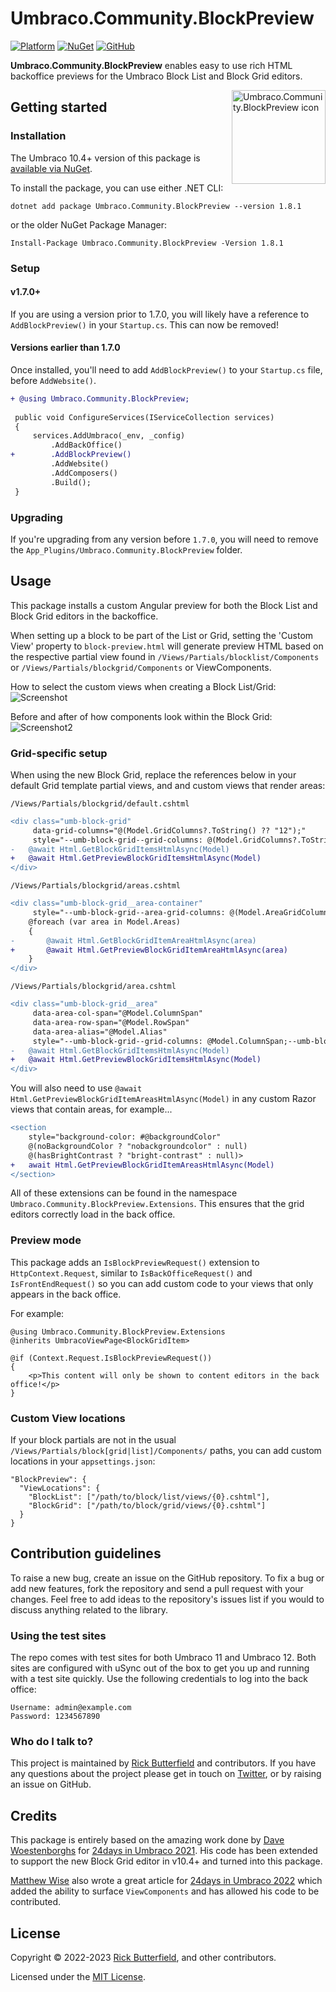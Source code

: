 # Umbraco.Community.BlockPreview
[![Platform](https://img.shields.io/badge/Umbraco-10.4+-%233544B1?style=flat&logo=umbraco)](https://umbraco.com/products/umbraco-cms/)
[![NuGet](https://img.shields.io/nuget/v/Umbraco.Community.BlockPreview.svg)](https://www.nuget.org/packages/Umbraco.Community.BlockPreview/)
[![GitHub](https://img.shields.io/github/license/rickbutterfield/Umbraco.Community.BlockPreview)](https://github.com/rickbutterfield/Umbraco.Community.BlockPreview/blob/develop/LICENSE)

**Umbraco.Community.BlockPreview** enables easy to use rich HTML backoffice previews for the Umbraco Block List and Block Grid editors.

<img src="https://raw.githubusercontent.com/rickbutterfield/Umbraco.Community.BlockPreview/develop/.github/readme-assets/icon.png" alt="Umbraco.Community.BlockPreview icon" height="150" align="right">

## Getting started
### Installation
The Umbraco 10.4+ version of this package is [available via NuGet](https://www.nuget.org/packages/Umbraco.Community.BlockPreview).

To install the package, you can use either .NET CLI:

```
dotnet add package Umbraco.Community.BlockPreview --version 1.8.1
```

or the older NuGet Package Manager:

```
Install-Package Umbraco.Community.BlockPreview -Version 1.8.1
```

### Setup
#### v1.7.0+
If you are using a version prior to 1.7.0, you will likely have a reference to `AddBlockPreview()` in your `Startup.cs`. This can now be removed!

#### Versions earlier than 1.7.0
Once installed, you'll need to add `AddBlockPreview()` to your `Startup.cs` file, before `AddWebsite()`.
```diff
+ @using Umbraco.Community.BlockPreview;
 
 public void ConfigureServices(IServiceCollection services)
 {
     services.AddUmbraco(_env, _config)
         .AddBackOffice()
+        .AddBlockPreview()
         .AddWebsite()
         .AddComposers()
         .Build();
 }
```

### Upgrading
If you're upgrading from any version before `1.7.0`, you will need to remove the `App_Plugins/Umbraco.Community.BlockPreview` folder.


## Usage
This package installs a custom Angular preview for both the Block List and Block Grid editors in the backoffice.

When setting up a block to be part of the List or Grid, setting the 'Custom View' property to `block-preview.html` will generate preview HTML based on the respective partial view found in `/Views/Partials/blocklist/Components` or `/Views/Partials/blockgrid/Components` or ViewComponents.

How to select the custom views when creating a Block List/Grid:
![Screenshot](https://raw.githubusercontent.com/rickbutterfield/Umbraco.Community.BlockPreview/develop/screenshots/screenshot1.png "The Umbraco backoffice showing a panel titled 'Select view', with a HTML file named `block-preview.html` available for selection")

Before and after of how components look within the Block Grid:
![Screenshot2](https://raw.githubusercontent.com/rickbutterfield/Umbraco.Community.BlockPreview/develop/screenshots/screenshot2.png "Before and after of how components look within the Block Grid")

### Grid-specific setup
When using the new Block Grid, replace the references below in your default Grid template partial views, and and custom views that render areas:

`/Views/Partials/blockgrid/default.cshtml`
```diff
<div class="umb-block-grid"
     data-grid-columns="@(Model.GridColumns?.ToString() ?? "12");"
     style="--umb-block-grid--grid-columns: @(Model.GridColumns?.ToString() ?? "12");">
-   @await Html.GetBlockGridItemsHtmlAsync(Model)
+   @await Html.GetPreviewBlockGridItemsHtmlAsync(Model)
</div>
```

`/Views/Partials/blockgrid/areas.cshtml`
```diff
<div class="umb-block-grid__area-container"
     style="--umb-block-grid--area-grid-columns: @(Model.AreaGridColumns?.ToString() ?? Model.GridColumns?.ToString() ?? "12");">
    @foreach (var area in Model.Areas)
    {
-       @await Html.GetBlockGridItemAreaHtmlAsync(area)
+       @await Html.GetPreviewBlockGridItemAreaHtmlAsync(area)
    }
</div>
```

`/Views/Partials/blockgrid/area.cshtml`
```diff
<div class="umb-block-grid__area"
     data-area-col-span="@Model.ColumnSpan"
     data-area-row-span="@Model.RowSpan"
     data-area-alias="@Model.Alias"
     style="--umb-block-grid--grid-columns: @Model.ColumnSpan;--umb-block-grid--area-column-span: @Model.ColumnSpan; --umb-block-grid--area-row-span: @Model.RowSpan;">
-   @await Html.GetBlockGridItemsHtmlAsync(Model)
+   @await Html.GetPreviewBlockGridItemsHtmlAsync(Model)
</div>
```

You will also need to use `@await Html.GetPreviewBlockGridItemAreasHtmlAsync(Model)` in any custom Razor views that contain areas, for example...
```diff
<section
    style="background-color: #@backgroundColor"
    @(noBackgroundColor ? "nobackgroundcolor" : null)
    @(hasBrightContrast ? "bright-contrast" : null)>
+   await Html.GetPreviewBlockGridItemAreasHtmlAsync(Model)
</section>
```

All of these extensions can be found in the namespace `Umbraco.Community.BlockPreview.Extensions`. This ensures that the grid editors correctly load in the back office.

### Preview mode
This package adds an `IsBlockPreviewRequest()` extension to `HttpContext.Request`, similar to `IsBackOfficeRequest()` and `IsFrontEndRequest()` so you can add custom code to your views that only appears in the back office.

For example:
```razor
@using Umbraco.Community.BlockPreview.Extensions
@inherits UmbracoViewPage<BlockGridItem>

@if (Context.Request.IsBlockPreviewRequest())
{
    <p>This content will only be shown to content editors in the back office!</p>
}
```

### Custom View locations
If your block partials are not in the usual `/Views/Partials/block[grid|list]/Components/` paths, you can add custom locations in your `appsettings.json`:

```
"BlockPreview": {
  "ViewLocations": {
    "BlockList": ["/path/to/block/list/views/{0}.cshtml"],
    "BlockGrid": ["/path/to/block/grid/views/{0}.cshtml"]
  }
}
```

## Contribution guidelines
To raise a new bug, create an issue on the GitHub repository. To fix a bug or add new features, fork the repository and send a pull request with your changes. Feel free to add ideas to the repository's issues list if you would to discuss anything related to the library.

### Using the test sites
The repo comes with test sites for both Umbraco 11 and Umbraco 12. Both sites are configured with uSync out of the box to get you up and running with a test site quickly. Use the following credentials to log into the back office:

```
Username: admin@example.com
Password: 1234567890
```

### Who do I talk to?
This project is maintained by [Rick Butterfield](https://rickbutterfield.dev) and contributors. If you have any questions about the project please get in touch on [Twitter](https://twitter.com/rickbutterfield), or by raising an issue on GitHub.

## Credits
This package is entirely based on the amazing work done by [Dave Woestenborghs](https://github.com/dawoe) for [24days in Umbraco 2021](https://archive.24days.in/umbraco-cms/2021/advanced-blocklist-editor/). His code has been extended to support the new Block Grid editor in v10.4+ and turned into this package.

[Matthew Wise](https://github.com/Matthew-Wise) also wrote a great article for [24days in Umbraco 2022](https://24days.in/umbraco-cms/2022/more-blocklist-editor/) which added the ability to surface `ViewComponents` and has allowed his code to be contributed.

## License
Copyright &copy; 2022-2023 [Rick Butterfield](https://rickbutterfield.dev), and other contributors.

Licensed under the [MIT License](https://github.com/rickbutterfield/Umbraco.Community.BlockPreview/blob/develop/LICENSE.md).
